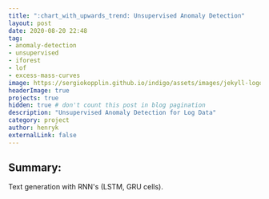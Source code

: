 ```yaml
---
title: ":chart_with_upwards_trend: Unsupervised Anomaly Detection"
layout: post
date: 2020-08-20 22:48
tag:
- anomaly-detection
- unsupervised
- iforest
- lof
- excess-mass-curves
image: https://sergiokopplin.github.io/indigo/assets/images/jekyll-logo-light-solid.png
headerImage: true
projects: true
hidden: true # don't count this post in blog pagination
description: "Unsupervised Anomaly Detection for Log Data"
category: project
author: henryk
externalLink: false
---
```


## Summary:

Text generation with RNN's (LSTM, GRU cells).


